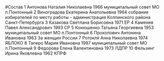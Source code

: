 #Состав
1 Антонова Наталия Николаевна 1966 муниципальный совет МО п.Понтонный
2 Виноградова Екатерина Анатольевна 1964 собрание избирателей по месту работы - администрация Колпинского района Санкт-Петербурга
3 Казакова Светлана Борисовна 1971 ЕР
4 Каменев Павел Александрович 1993 СР
5 Конюшенко Татьяна Георгиевна 1953 муниципальный совет МО п.Понтонный
6 Прокопович Антонина Ивановна 1963 За женщин России
7 Ротокля Анна Николаевна 1974 ЯБЛОКО
8 Таперо Мария Ивановна 1987 муниципальный совет МО п.Понтонный
9 Федорова Елена Валентиновна 1973 ЛДПР
10 Фельзинг Ирина Яковлевна 1962 КПРФ
